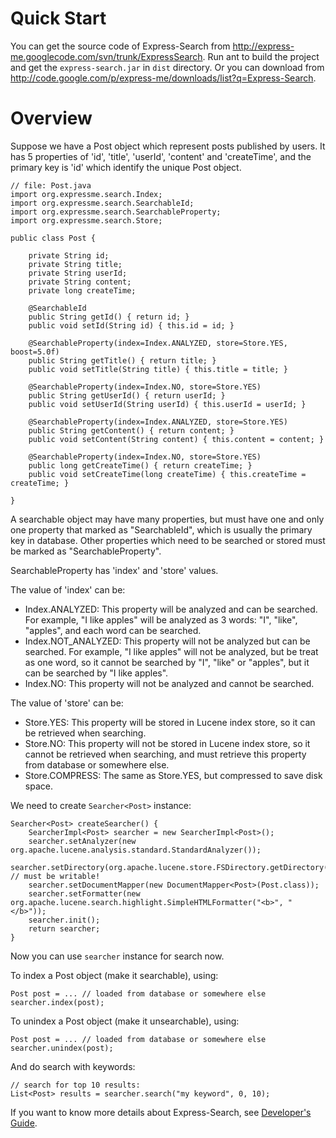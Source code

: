 # Quick Start #

You can get the source code of Express-Search from
http://express-me.googlecode.com/svn/trunk/ExpressSearch. Run ant to build the
project and get the `express-search.jar` in `dist` directory. Or you can download
from http://code.google.com/p/express-me/downloads/list?q=Express-Search.

# Overview #

Suppose we have a Post object which represent posts published by users. It has 5 properties of 'id', 'title', 'userId', 'content' and 'createTime', and the primary key is 'id' which identify the unique Post object.

```
// file: Post.java
import org.expressme.search.Index;
import org.expressme.search.SearchableId;
import org.expressme.search.SearchableProperty;
import org.expressme.search.Store;

public class Post {

    private String id;
    private String title;
    private String userId;
    private String content;
    private long createTime;

    @SearchableId
    public String getId() { return id; }
    public void setId(String id) { this.id = id; }

    @SearchableProperty(index=Index.ANALYZED, store=Store.YES, boost=5.0f)
    public String getTitle() { return title; }
    public void setTitle(String title) { this.title = title; }

    @SearchableProperty(index=Index.NO, store=Store.YES)
    public String getUserId() { return userId; }
    public void setUserId(String userId) { this.userId = userId; }

    @SearchableProperty(index=Index.ANALYZED, store=Store.YES)
    public String getContent() { return content; }
    public void setContent(String content) { this.content = content; }

    @SearchableProperty(index=Index.NO, store=Store.YES)
    public long getCreateTime() { return createTime; }
    public void setCreateTime(long createTime) { this.createTime = createTime; }

}
```

A searchable object may have many properties, but must have one and only one property that marked as "SearchableId", which is usually the primary key in database. Other properties which need to be searched or stored must be marked as "SearchableProperty".

SearchableProperty has 'index' and 'store' values.

The value of 'index' can be:

  * Index.ANALYZED: This property will be analyzed and can be searched. For example, "I like apples" will be analyzed as 3 words: "I", "like", "apples", and each word can be searched.
  * Index.NOT\_ANALYZED: This property will not be analyzed but can be searched. For example, "I like apples" will not be analyzed, but be treat as one word, so it cannot be searched by "I", "like" or "apples", but it can be searched by "I like apples".
  * Index.NO: This property will not be analyzed and cannot be searched.

The value of 'store' can be:

  * Store.YES: This property will be stored in Lucene index store, so it can be retrieved when searching.
  * Store.NO: This property will not be stored in Lucene index store, so it cannot be retrieved when searching, and must retrieve this property from database or somewhere else.
  * Store.COMPRESS: The same as Store.YES, but compressed to save disk space.

We need to create `Searcher<Post>` instance:

```
Searcher<Post> createSearcher() {
    SearcherImpl<Post> searcher = new SearcherImpl<Post>();
    searcher.setAnalyzer(new org.apache.lucene.analysis.standard.StandardAnalyzer());
    searcher.setDirectory(org.apache.lucene.store.FSDirectory.getDirectory("/var/search/")); // must be writable!
    searcher.setDocumentMapper(new DocumentMapper<Post>(Post.class));
    searcher.setFormatter(new org.apache.lucene.search.highlight.SimpleHTMLFormatter("<b>", "</b>"));
    searcher.init();
    return searcher;
}
```

Now you can use `searcher` instance for search now.

To index a Post object (make it searchable), using:

```
Post post = ... // loaded from database or somewhere else
searcher.index(post);
```

To unindex a Post object (make it unsearchable), using:

```
Post post = ... // loaded from database or somewhere else
searcher.unindex(post);
```

And do search with keywords:

```
// search for top 10 results:
List<Post> results = searcher.search("my keyword", 0, 10);
```

If you want to know more details about Express-Search, see [Developer's Guide](ExpressSearchDeveloper.md).
